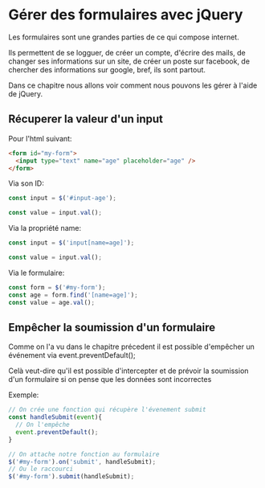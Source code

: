 # Gérer des formulaires avec jQuery

Les formulaires sont une grandes parties de ce qui compose internet.

Ils permettent de se logguer, de créer un compte, d'écrire des mails, de changer ses informations sur un site, de créer un poste sur facebook, de chercher des informations sur google, bref, ils sont partout.

Dans ce chapitre nous allons voir comment nous pouvons les gérer à l'aide de jQuery.

## Récuperer la valeur d'un input

Pour l'html suivant:

```Html
<form id="my-form">
  <input type="text" name="age" placeholder="age" />
</form>
```

Via son ID:

```JavaScript
const input = $('#input-age');

const value = input.val();
```

Via la propriété name:

```JavaScript
const input = $('input[name=age]');

const value = input.val();
```

Via le formulaire:

```JavaScript
const form = $('#my-form');
const age = form.find('[name=age]');
const value = age.val();
```

## Empêcher la soumission d'un formulaire

Comme on l'a vu dans le chapitre précedent il est possible d'empêcher un événement via event.preventDefault();

Celà veut-dire qu'il est possible d'intercepter et de prévoir la soumission d'un formulaire si on pense que les données sont incorrectes

Exemple:

```JavaScript
// On crée une fonction qui récupère l'évenement submit
const handleSubmit(event){
  // On l'empêche
  event.preventDefault();
}

// On attache notre fonction au formulaire
$('#my-form').on('submit', handleSubmit);
// Ou le raccourci
$('#my-form').submit(handleSubmit);
``` 
